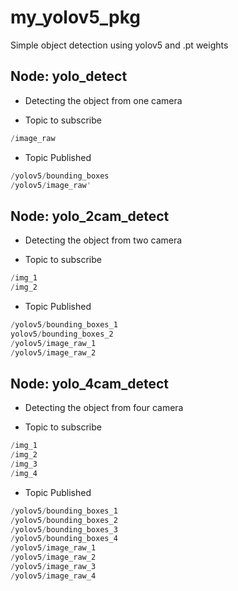 # my_yolov5_pkg 

Simple object detection using yolov5 and .pt weights 


## Node: yolo_detect

- Detecting the object from one camera 

- Topic to subscribe 

```python
/image_raw
```

- Topic Published 

```python
/yolov5/bounding_boxes
/yolov5/image_raw'
```


## Node: yolo_2cam_detect

- Detecting the object from two camera 

- Topic to subscribe 

```python
/img_1
/img_2
```

- Topic Published 

```python
/yolov5/bounding_boxes_1
yolov5/bounding_boxes_2
/yolov5/image_raw_1
/yolov5/image_raw_2
```


## Node: yolo_4cam_detect

- Detecting the object from four camera 

- Topic to subscribe 

```python
/img_1
/img_2
/img_3
/img_4
```

- Topic Published 

```python
/yolov5/bounding_boxes_1
/yolov5/bounding_boxes_2
/yolov5/bounding_boxes_3
/yolov5/bounding_boxes_4
/yolov5/image_raw_1
/yolov5/image_raw_2
/yolov5/image_raw_3
/yolov5/image_raw_4
```


